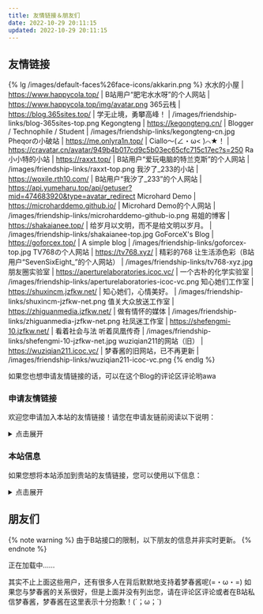 ```yaml
---
title: 友情链接＆朋友们
date: 2022-10-29 20:11:15
updated: 2022-10-29 20:11:15
---
```


## 友情链接

{% lg /images/default-faces%26face-icons/akkarin.png %}
水水的小屋 | https://www.happycola.top/ | B站用户“肥宅水水呀”的个人网站 | https://www.happycola.top/img/avatar.png
365云栈 | https://blog.365sites.top/ | 学无止境，勇攀高峰！ | /images/friendship-links/blog-365sites-top.png
Kegongteng | https://kegongteng.cn/ | Blogger / Technophile / Student | /images/friendship-links/kegongteng-cn.jpg
Pheqorの小破站 | https://me.onlyra1n.top/ | Ciallo～(∠・ω&lt; )⌒★！ | https://cravatar.cn/avatar/949b4b017cd9c5b03ec65cfc715c17ec?s=250
Ra小小特的小站 | https://raxxt.top/ | B站用户“爱玩电脑的特兰克斯”的个人网站 | /images/friendship-links/raxxt-top.png
我汐了_233的小站 | https://woxile.rth10.com/ | B站用户“我汐了_233”的个人网站 | https://api.yumeharu.top/api/getuser?mid=474683920&type=avatar_redirect
Microhard Demo | https://microharddemo.github.io/ | Microhard Demo的个人网站 | /images/friendship-links/microharddemo-github-io.png
易姐的博客 | https://shakaianee.top/ | 给岁月以文明，而不是给文明以岁月。 | /images/friendship-links/shakaianee-top.jpg
GoForceX's Blog | https://goforcex.top/ | A simple blog | /images/friendship-links/goforcex-top.jpg
TV768の个人网站 | https://tv768.xyz/ | 精彩的768 让生活添色彩（B站用户“SevenSixEight_”的个人网站） | /images/friendship-links/tv768-xyz.jpg
朋友圈实验室 | https://aperturelaboratories.icoc.vc/ | 一个古朴的化学实验室 | /images/friendship-links/aperturelaboratories-icoc-vc.png
知心她们工作室 | https://shuxincm.jzfkw.net/ | 知心她们，心情美好。 | /images/friendship-links/shuxincm-jzfkw-net.png
值关大众放送工作室 | https://zhiguanmedia.jzfkw.net/ | 做有情怀的媒体 | /images/friendship-links/zhiguanmedia-jzfkw-net.png
社凤迷工作室 | https://shefengmi-10.jzfkw.net/ | 看着社会与法 听着凤凰传奇 | /images/friendship-links/shefengmi-10-jzfkw-net.jpg
wuziqian211的网站（旧） | https://wuziqian211.icoc.vc/ | 梦春酱的旧网站，已不再更新 | /images/friendship-links/wuziqian211-icoc-vc.png
{% endlg %}

<!--
<details>
<summary>无法访问的友链</summary>
<div class="details">

以下友情链接暂时无法访问，梦春酱期待这些友链的恢复qwq
{% lg /images/default-faces%26face-icons/akkarin.png %}
{% endlg %}

</div>
</details>
-->

如果您也想申请友情链接的话，可以在这个Blog的评论区评论哟awa

### 申请友情链接

欢迎您申请加入本站的友情链接！请您在申请友链前阅读以下说明：

<details>
<summary>点击展开</summary>
<div class="details">

#### 申请规则

1. 网站内容必须符合中华人民共和国相关法律法规，且**不能与代理服务器、VPN、广告等相关**；
2. 网站必须要有实质性的内容，本站不接受空白的或者全是无意义内容的网站；
3. 网站可以在中国大陆地区正常访问，且页面显示正常，访问速度在可接受的范围内；
4. 原则上，您申请的网站的类型应该是**个人博客**，而不是社交平台的个人主页（如果您有B站账号，可以考虑申请添加您到“朋友们”部分）。

{% note info %}
梦春酱不会检查您是否将本站添加到贵站友链。
{% endnote %}

#### 申请方式

在[本页面的评论区](#waline)评论即可申请友情链接，建议您参照以下格式评论：

```text
网站名称：
网站链接：
网站图标：
网站描述：
```

梦春酱可能会在将贵站添加在本站友链时修改部分信息；同时，**若您没有特别说明，梦春酱会将贵站的图标存储到本站的服务器上。**

#### 友链的定期检查、可能存在的风险说明

梦春酱会在力所能及的范围内定期检查您的网站；若贵站出现问题，包括但不限于：

- 页面显示异常、网站无法访问
- 发布不符合中华人民共和国法律法规的内容
- 网站被恶意注入内容，网站服务器被恶意攻击、劫持
- 域名到期

那么，梦春酱可能会通知您，并且会将贵站移至“无法访问的友链”或直接移除友情链接。
{% note warning %}
由于部分网站没有备案、域名未实名认证、未加强防护等，梦春酱**无法确保友情链接没有任何风险**。
{% endnote %}

希望我们一起努力，共同进步！(=・ω・=)

</div>
</details>

### 本站信息

如果您想将本站添加到贵站的友情链接，您可以使用以下信息：

<details>
<summary>点击展开</summary>
<div class="details">

{% tabs 本站信息 %}
<!-- tab ⚙️通用格式 -->

| 网站名称 | 网站链接 | 网站图标 | 网站描述 |
| :------: | :------: | :------: | :------: |
| 晨叶梦春的小屋 | <https://www.yumeharu.top/> | ![站点图标](/images/icon_compressed.png)<https://www.yumeharu.top/images/icon_compressed.png> | Not for the best, just for the better.<br />或<br />不求最好，只求更好。 |

| 站长昵称 | 站长头像 | 网站截图 |
| :------: | :------: | :------: |
| 晨叶梦春 | <img class="avatar" alt="站长头像" src="/images/face_compressed.png" /><https://www.yumeharu.top/images/face_compressed.png> | ![站点截图](/images/screenshot_compressed.png)<https://www.yumeharu.top/images/screenshot_compressed.png> |

<!-- endtab -->

<!-- tab 🚩YAML -->
```yml
# 此 YAML 文件仅供参考，您可能需要进行适当修改
  - name: 晨叶梦春的小屋            # 网站名称
    link: https://www.yumeharu.top/ # 网站链接
    icon: https://www.yumeharu.top/images/icon_compressed.png             # 网站图标
    description: Not for the best, just for the better.                   # 网站描述，也可使用 “不求最好，只求更好。”
    author: 晨叶梦春                 # 站长昵称
    avatar: https://www.yumeharu.top/images/face_compressed.png           # 站长头像
    screenshot: https://www.yumeharu.top/images/screenshot_compressed.png # 网站截图
```
<!-- endtab -->

<!-- tab 📄HTML -->
```html
<a target="_blank" rel="noopener external nofollow noreferrer" href="https://www.yumeharu.top/">晨叶梦春的小屋</a>
```
<!-- endtab -->

{% endtabs %}

</div>
</details>

## 朋友们

{% note warning %}
由于B站接口的限制，以下朋友的信息并非实时更新。
{% endnote %}

<div class="link-grid" id="friends">正在加载中……</div>

<details id="deleted-friends-wrap" style="display: none;">
<summary>查看已经注销的朋友</summary>
<div class="details">

已经注销，但曾经和梦春酱存在一定关系的朋友有这些：

<div class="link-grid" id="deleted-friends"></div>

这些朋友的注销，给梦春酱带来了一定程度的损失，梦春酱非常希望能有缘再见到TA们(´；ω；\`)当然有些朋友已经创建新的账号啦awa

</div>
</details>

其实不止上面这些用户，还有很多人在背后默默地支持着梦春酱呢(=・ω・=)
如果您与梦春酱的关系很好，但是上面并没有列出您，请在评论区评论或者在B站私信梦春酱，梦春酱在这里表示十分抱歉！(´；ω；\`)

<script data-pjax>
const renderUserDiv = info => {
  const userDiv = document.createElement('div');
  userDiv.className = 'link-grid-container';
  const avatar = document.createElement('img');
  avatar.className = 'link-grid-image no-fancybox', avatar.title = info.t, avatar.src = info.a;
  userDiv.appendChild(avatar);
  if ([0, 1, 2].includes(info.i)) {
    const faceIcon = document.createElement('img');
    faceIcon.className = 'face-icon no-fancybox', faceIcon.alt = '';
    switch (info.i) {
      case 0:
        faceIcon.title = `UP 主认证：${info.o}`, faceIcon.src = '/images/default-faces%26face-icons/personal.svg';
        break;
      case 1:
        faceIcon.title = `机构认证：${info.o}`, faceIcon.src = '/images/default-faces%26face-icons/business.svg';
        break;
      case 2:
        faceIcon.title = '大会员', faceIcon.src = '/images/default-faces%26face-icons/big-vip.svg';
        break;
    }
    userDiv.appendChild(faceIcon);
  }
  if (info.n) {
    const nftFaceIcon = document.createElement('img');
    nftFaceIcon.className = `face-icon${[0, 1, 2].includes(info.i) ? ' second' : ''} no-fancybox`, nftFaceIcon.alt = '', nftFaceIcon.title = '数字藏品', nftFaceIcon.src = '/images/default-faces%26face-icons/nft-label.gif';
    userDiv.appendChild(nftFaceIcon);
  }
  const title = document.createElement('p');
  title.style.color = info.c || '', title.innerText = info.t;
  userDiv.appendChild(title);
  const desc = document.createElement('p');
  desc.innerText = info.d;
  userDiv.appendChild(desc);
  const link = document.createElement('a');
  link.target = '_blank', link.rel = 'noopener external nofollow noreferrer', link.href = info.l;
  userDiv.appendChild(link);
  return userDiv;
};

(async () => {
  const friends = document.querySelector('div#friends'), deletedFriends = document.querySelector('div#deleted-friends');
  if (!friends) return;
  try {
    const json = await (await fetch('https://api.yumeharu.top/api/modules?id=friends&version=3&type=json')).json();
    friends.innerText = '';
    if (json.code === 0) {
      for (const u of json.data.n.sort(() => 0.5 - Math.random())) {
        friends.append(renderUserDiv(u));
      }
      if (deletedFriends) {
        document.querySelector('details#deleted-friends-wrap').style.display = '';
        for (const u of json.data.d.sort(() => 0.5 - Math.random())) {
          deletedFriends.append(renderUserDiv(u));
        }
      }
    }
  } catch {
    friends.innerText = '';
  } finally {
    friends.append(renderUserDiv({ a: '/images/default-faces%26face-icons/akkarin.png', t: '您', d: '是的，就是您 (=・ω・=) 您一直在支持着梦春酱，当然也是梦春酱的朋友哟 awa', l: 'https://space.bilibili.com/' }));
  }
})();
</script>
